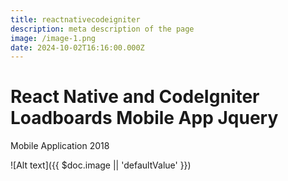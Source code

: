 ```yaml
---
title: reactnativecodeigniter
description: meta description of the page
image: /image-1.png
date: 2024-10-02T16:16:00.000Z
---
```


# React Native and CodeIgniter Loadboards Mobile App Jquery

 <i class="bx bxs-purchase-tag"></i> Mobile Application <i class="bx bxs-time"></i> 2018

![Alt text]({{ $doc.image || 'defaultValue' }})
